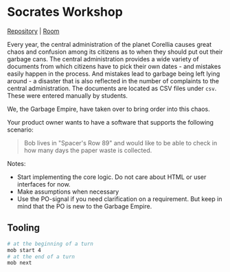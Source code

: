 # Socrates Workshop

[Repository](https://github.com/remotemobprogramming/rmpxp-2024-08-22) | [Room](https://timer.mob.sh/socrates2024)

Every year, the central administration of the planet Corellia causes great chaos and confusion among its citizens as to when they should put out their garbage cans. The central administration provides a wide variety of documents from which citizens have to pick their own dates - and mistakes easily happen in the process. And mistakes lead to garbage being left lying around - a disaster that is also reflected in the number of complaints to the central administration. The documents are located as CSV files under `csv`. These were entered manually by students.

We, the Garbage Empire, have taken over to bring order into this chaos.

Your product owner wants to have a software that supports the following scenario:

> Bob lives in "Spacer's Row 89" and would like to be able to check in how many days the paper waste is collected.

Notes:
- Start implementing the core logic. Do not care about HTML or user interfaces for now.
- Make assumptions when necessary
- Use the PO-signal if you need clarification on a requirement. But keep in mind that the PO is new to the Garbage Empire.

## Tooling

```bash
# at the beginning of a turn
mob start 4
# at the end of a turn
mob next
```
